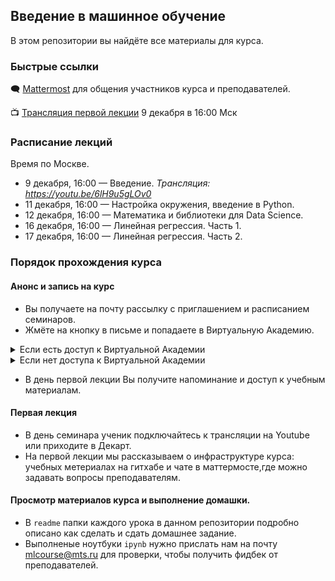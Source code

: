 ## Введение в машинное обучение

В этом репозитории вы найдёте все материалы для курса.

### Быстрые ссылки

🗨 [Mattermost](https://mattermost.westeurope.cloudapp.azure.com/signup_user_complete/?id=otqt5qwp9fbbpj3n4hzyc4hp6h) для общения участников курса и преподавателей.

📺 [Трансляция первой лекции](https://youtu.be/6lH9u5gLOv0) 9 декабря в 16:00 Мск

### Расписание лекций

Время по Москве.

* 9 декабря, 16:00 — Введение. *Трансляция: https://youtu.be/6lH9u5gLOv0*
* 11 декабря, 16:00 — Настройка окружения, введение в Python.
* 12 декабря, 16:00 — Математика и библиотеки для Data Science. 
* 16 декабря, 16:00 — Линейная регрессия. Часть 1. 
* 17 декабря, 16:00 — Линейная регрессия. Часть 2.


### Порядок прохождения курса

#### Анонс и запись на курс

- Вы получаете на почту рассылку с приглашением и расписанием семинаров.
- Жмёте на кнопку в письме и попадаете в Виртуальную Академию.
<details>
<summary>Если есть доступ к Виртуальной Академии</summary>
<p>
Регистрируетесь в виртуальной академии, после чего получаете на почту приглашение на первую лекцию, встреча в календаре содержит ссылку на трансляцию.
</p>
</details>   
<details>
<summary>Если нет доступа к Виртуальной Академии</summary>
<p>
Напишите нам на почту mlcourse@mts.ru, что хотите записаться и мы Вас зарегистрируем :)
</p>
</details>   

- В день первой лекции Вы получите напоминание и доступ к учебным материалам.

#### Первая лекция

- В день семинара ученик подключайтесь к трансляции на Youtube или приходите в Декарт.
- На первой лекции мы рассказываем о инфраструктуре курса: учебных метериалах на гитхабе и чате в маттермосте,где можно задавать вопросы преподавателям.


#### Просмотр материалов курса и выполнение домашки.

- В `readme` папки каждого урока в данном репозитории подробно описано как сделать и сдать домашнее задание.
- Выполненые ноутбуки `ipynb` нужно прислать нам на почту mlcourse@mts.ru для проверки, чтобы получить фидбек от преподавателей.
